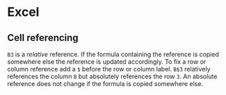 Excel
=====

Cell referencing
------

`B3` is a *relative* reference. If the formula containing the reference is copied somewhere else the reference is updated accordingly. To fix a row or column reference add a `$` before the row or column label. `B$3` relatively references the column `B` but absolutely references the row `3`. An absolute reference does not change if the formula is copied somewhere else. 

<!---
<question>How do you absolutely reference a cell in an excel formula?</question>
<answer>Prefix the row, column or both with `$`</answer>
--->
